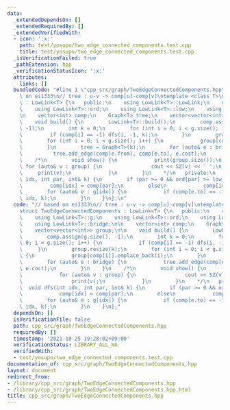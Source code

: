 ```yaml
---
data:
  _extendedDependsOn: []
  _extendedRequiredBy: []
  _extendedVerifiedWith:
  - icon: ':x:'
    path: test/yosupo/two_edge_connected_components.test.cpp
    title: test/yosupo/two_edge_connected_components.test.cpp
  _isVerificationFailed: true
  _pathExtension: hpp
  _verificationStatusIcon: ':x:'
  attributes:
    links: []
  bundledCode: "#line 1 \"cpp_src/graph/TwoEdgeConnectedComponents.hpp\"\n// based\
    \ on ei1333\n// tree : u-v -> comp[u]-comp[v]\ntemplate <class T>\nstruct TwoEdgeConnectedComponents\
    \ : LowLink<T> {\n   public:\n    using LowLink<T>::LowLink;\n    using LowLink<T>::g;\n\
    \    using LowLink<T>::ord;\n    using LowLink<T>::low;\n    using LowLink<T>::bridge;\n\
    \n    vector<int> comp;\n    Graph<T> tree;\n    vector<vector<int>> group;\n\n\
    \    void build() {\n        LowLink<T>::build();\n        comp.assign(g.size(),\
    \ -1);\n        int k = 0;\n        for (int i = 0; i < g.size(); i++) {\n   \
    \         if (comp[i] == -1) dfs(i, -1, k);\n        }\n        group.resize(k);\n\
    \        for (int i = 0; i < g.size(); i++) {\n            group[comp[i]].emplace_back(i);\n\
    \        }\n        tree = Graph<T>(k);\n        for (auto& e : bridge) {\n  \
    \          tree.add_edge(comp[e.from], comp[e.to], e.cost);\n        }\n    }\n\
    \    /*\n        void show() {\n            print(group.size());\n           \
    \ for (auto& v : group) {\n                cout << SZ(v) << ' ';\n           \
    \     print(v);\n            }\n        }\n    */\n   private:\n    void dfs(int\
    \ idx, int par, int& k) {\n        if (par >= 0 && ord[par] >= low[idx])\n   \
    \         comp[idx] = comp[par];\n        else\n            comp[idx] = k++;\n\
    \        for (auto& e : g[idx]) {\n            if (comp[e.to] == -1) dfs(e.to,\
    \ idx, k);\n        }\n    }\n};\n"
  code: "// based on ei1333\n// tree : u-v -> comp[u]-comp[v]\ntemplate <class T>\n\
    struct TwoEdgeConnectedComponents : LowLink<T> {\n   public:\n    using LowLink<T>::LowLink;\n\
    \    using LowLink<T>::g;\n    using LowLink<T>::ord;\n    using LowLink<T>::low;\n\
    \    using LowLink<T>::bridge;\n\n    vector<int> comp;\n    Graph<T> tree;\n\
    \    vector<vector<int>> group;\n\n    void build() {\n        LowLink<T>::build();\n\
    \        comp.assign(g.size(), -1);\n        int k = 0;\n        for (int i =\
    \ 0; i < g.size(); i++) {\n            if (comp[i] == -1) dfs(i, -1, k);\n   \
    \     }\n        group.resize(k);\n        for (int i = 0; i < g.size(); i++)\
    \ {\n            group[comp[i]].emplace_back(i);\n        }\n        tree = Graph<T>(k);\n\
    \        for (auto& e : bridge) {\n            tree.add_edge(comp[e.from], comp[e.to],\
    \ e.cost);\n        }\n    }\n    /*\n        void show() {\n            print(group.size());\n\
    \            for (auto& v : group) {\n                cout << SZ(v) << ' ';\n\
    \                print(v);\n            }\n        }\n    */\n   private:\n  \
    \  void dfs(int idx, int par, int& k) {\n        if (par >= 0 && ord[par] >= low[idx])\n\
    \            comp[idx] = comp[par];\n        else\n            comp[idx] = k++;\n\
    \        for (auto& e : g[idx]) {\n            if (comp[e.to] == -1) dfs(e.to,\
    \ idx, k);\n        }\n    }\n};"
  dependsOn: []
  isVerificationFile: false
  path: cpp_src/graph/TwoEdgeConnectedComponents.hpp
  requiredBy: []
  timestamp: '2021-10-25 19:28:02+09:00'
  verificationStatus: LIBRARY_ALL_WA
  verifiedWith:
  - test/yosupo/two_edge_connected_components.test.cpp
documentation_of: cpp_src/graph/TwoEdgeConnectedComponents.hpp
layout: document
redirect_from:
- /library/cpp_src/graph/TwoEdgeConnectedComponents.hpp
- /library/cpp_src/graph/TwoEdgeConnectedComponents.hpp.html
title: cpp_src/graph/TwoEdgeConnectedComponents.hpp
---
```

